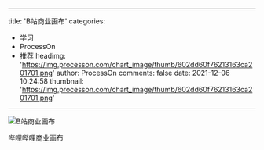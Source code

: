 
---
title: 'B站商业画布'
categories: 
 - 学习
 - ProcessOn
 - 推荐
headimg: 'https://img.processon.com/chart_image/thumb/602dd60f76213163ca201701.png'
author: ProcessOn
comments: false
date: 2021-12-06 10:24:58
thumbnail: 'https://img.processon.com/chart_image/thumb/602dd60f76213163ca201701.png'
---

<div>   
<img class="thumb" alt="B站商业画布" src="https://img.processon.com/chart_image/thumb/602dd60f76213163ca201701.png" referrerpolicy="no-referrer">
<p>哔哩哔哩商业画布</p>  
</div>
            